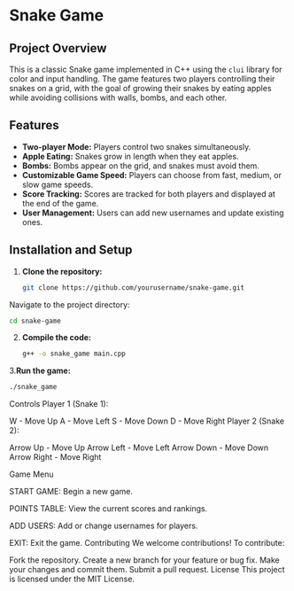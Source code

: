 # Snake Game

## Project Overview

This is a classic Snake game implemented in C++ using the `clui` library for color and input handling. The game features two players controlling their snakes on a grid, with the goal of growing their snakes by eating apples while avoiding collisions with walls, bombs, and each other.

## Features

- **Two-player Mode:** Players control two snakes simultaneously.
- **Apple Eating:** Snakes grow in length when they eat apples.
- **Bombs:** Bombs appear on the grid, and snakes must avoid them.
- **Customizable Game Speed:** Players can choose from fast, medium, or slow game speeds.
- **Score Tracking:** Scores are tracked for both players and displayed at the end of the game.
- **User Management:** Users can add new usernames and update existing ones.

## Installation and Setup

1. **Clone the repository:**
   ```bash
   git clone https://github.com/yourusername/snake-game.git
Navigate to the project directory:
   ```bash
   cd snake-game
   ```
2. **Compile the code:**
   ```bash
   g++ -o snake_game main.cpp
   ```
3.**Run the game:**
   ```bash
   ./snake_game
   ```
Controls
Player 1 (Snake 1):

W - Move Up
A - Move Left
S - Move Down
D - Move Right
Player 2 (Snake 2):

Arrow Up - Move Up
Arrow Left - Move Left
Arrow Down - Move Down
Arrow Right - Move Right

Game Menu

START GAME: Begin a new game.

POINTS TABLE: View the current scores and rankings.

ADD USERS: Add or change usernames for players.

EXIT: Exit the game.
Contributing
We welcome contributions! To contribute:

Fork the repository.
Create a new branch for your feature or bug fix.
Make your changes and commit them.
Submit a pull request.
License
This project is licensed under the MIT License.

